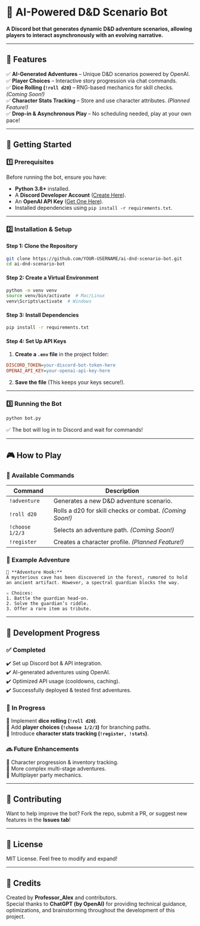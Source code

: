 # 🎲 AI-Powered D&D Scenario Bot

**A Discord bot that generates dynamic D&D adventure scenarios, allowing players to interact asynchronously with an evolving narrative.**  

---

## 📌 Features
✅ **AI-Generated Adventures** – Unique D&D scenarios powered by OpenAI.  
✅ **Player Choices** – Interactive story progression via chat commands.  
✅ **Dice Rolling (`!roll d20`)** – RNG-based mechanics for skill checks. *(Coming Soon!)*  
✅ **Character Stats Tracking** – Store and use character attributes. *(Planned Feature!)*  
✅ **Drop-in & Asynchronous Play** – No scheduling needed, play at your own pace!  

---

## 🚀 Getting Started

### 1️⃣ Prerequisites
Before running the bot, ensure you have:
- **Python 3.8+** installed.
- A **Discord Developer Account** ([Create Here](https://discord.com/developers/applications)).
- An **OpenAI API Key** ([Get One Here](https://platform.openai.com/signup/)).
- Installed dependencies using `pip install -r requirements.txt`.

---

### 2️⃣ Installation & Setup

#### **Step 1: Clone the Repository**
```bash
git clone https://github.com/YOUR-USERNAME/ai-dnd-scenario-bot.git
cd ai-dnd-scenario-bot
```

#### **Step 2: Create a Virtual Environment**
```bash
python -m venv venv
source venv/bin/activate  # Mac/Linux
venv\Scripts\activate  # Windows
```

#### **Step 3: Install Dependencies**
```bash
pip install -r requirements.txt
```

#### **Step 4: Set Up API Keys**
1. **Create a `.env` file** in the project folder:
```ini
DISCORD_TOKEN=your-discord-bot-token-here
OPENAI_API_KEY=your-openai-api-key-here
```
2. **Save the file** (This keeps your keys secure!).

---

### 3️⃣ Running the Bot
```bash
python bot.py
```
✅ The bot will log in to Discord and wait for commands!

---

## 🎮 How to Play

### 🔹 Available Commands
| Command | Description |
|---------|-------------|
| `!adventure` | Generates a new D&D adventure scenario. |
| `!roll d20` | Rolls a d20 for skill checks or combat. *(Coming Soon!)* |
| `!choose 1/2/3` | Selects an adventure path. *(Coming Soon!)* |
| `!register` | Creates a character profile. *(Planned Feature!)* |

### 📖 Example Adventure
```
📝 **Adventure Hook:**
A mysterious cave has been discovered in the forest, rumored to hold an ancient artifact. However, a spectral guardian blocks the way.

⚔️ Choices:
1. Battle the guardian head-on.
2. Solve the guardian’s riddle.
3. Offer a rare item as tribute.
```

---

## 🔧 Development Progress

### ✅ Completed
✔️ Set up Discord bot & API integration.  
✔️ AI-generated adventures using OpenAI.  
✔️ Optimized API usage (cooldowns, caching).  
✔️ Successfully deployed & tested first adventures.  

### 🚀 In Progress
🔲 Implement **dice rolling (`!roll d20`)**.  
🔲 Add **player choices (`!choose 1/2/3`)** for branching paths.  
🔲 Introduce **character stats tracking (`!register, !stats`)**.  

### 🔜 Future Enhancements
📌 Character progression & inventory tracking.  
📌 More complex multi-stage adventures.  
📌 Multiplayer party mechanics.  

---

## 📜 Contributing
Want to help improve the bot? Fork the repo, submit a PR, or suggest new features in the **Issues tab**!

---

## 📜 License
MIT License. Feel free to modify and expand!

---

## 🌟 Credits
Created by **Professor_Alex** and contributors.  
Special thanks to **ChatGPT (by OpenAI)** for providing technical guidance, optimizations, and brainstorming throughout the development of this project.  